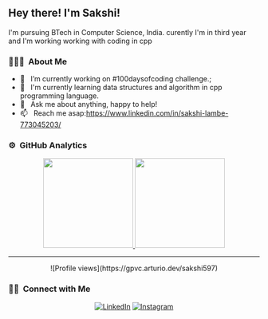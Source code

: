 <h2>Hey there! I'm Sakshi!</h2>
I'm pursuing BTech in Computer Science, India. curently I'm in third year and I'm working working with coding in cpp

<h3> 👨🏻‍💻 &nbsp;About Me </h3>

- 🤔 &nbsp; I’m currently working on #100daysofcoding challenge.;
- 💼 &nbsp; I'm currently learning data structures and algorithm in cpp programming language.
- 🌱 &nbsp; Ask me about anything, happy to help!
- 📫 &nbsp; Reach me asap:https://www.linkedin.com/in/sakshi-lambe-773045203/



### ⚙️ &nbsp;GitHub Analytics

<p align="center">
<a href="https://github.com/sakshi597">
  <img height="180em" src="https://github-readme-stats-eight-theta.vercel.app/api?username=sakshi597&show_icons=true&theme=buefy&include_all_commits=true&count_private=true"/>
  <img height="180em" src="https://github-readme-stats-eight-theta.vercel.app/api/top-langs/?username=sakshi597&layout=compact&langs_count=8&theme=buefy"/>
</a>
</p>

---

<p align="center">
![Profile views](https://gpvc.arturio.dev/sakshi597)
</p>

### 🤝🏻 &nbsp;Connect with Me 

<p align="center">
<a href="https://www.linkedin.com/in/sakshi-lambe-773045203/"><img alt="LinkedIn" src="https://img.shields.io/badge/linkedin-sakshi597-blue"></a>
<a href="https://www.instagram.com/sakshilambe7.ul/"><img alt="Instagram" src="https://img.shields.io/badge/instagram-sakshilambe7.ul-red"></a>
</p>
